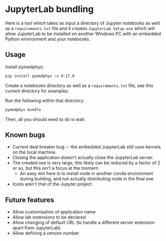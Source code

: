 # JupyterLab bundling

Here is a tool which takes as input a directory of Jupyter notebooks as well
as a `requirements.txt` file and it creates `JupyterLab Setup.exe` which will
allow JupyterLab to be installed on another Windows PC with an embedded Python
environment and your notebooks.

## Usage

Install pymedphys:

```bash
pip install pymedphys >= 0.17.0
```

Create a notebooks directory as well as a `requirements.txt` file, see this
current directory for examples.

Run the following within that directory:

```bash
pymedphys bundle
```

Then, all you should need to do is wait.

## Known bugs

- Current deal breaker bug -- the embedded JupyterLab still uses kernels on the
  local machine.
- Closing the application doesn't actually close the JupyterLab server.
- The created exe is very large, this likely can be reduced by a factor of 2 or
  so, but this isn't a focus at the moment.
  - An easy win here is to install node in another conda environment during
    building, and not actually distributing node in the final exe.
- Icons aren't that of the Jupyter project


## Future features

- Allow customisation of application name
- Allow lab extensions to be declared
- Allow changing of default URL (to handle a different server extension apart
  from JupyterLab)
- Allow defining a version number
